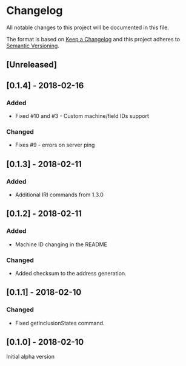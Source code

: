 # Changelog

All notable changes to this project will be documented in this file.

The format is based on [Keep a Changelog](http://keepachangelog.com/en/1.0.0/)
and this project adheres to [Semantic Versioning](http://semver.org/spec/v2.0.0.html).

## [Unreleased]

## [0.1.4] - 2018-02-16

### Added

* Fixed #10 and #3 - Custom machine/field IDs support

### Changed

* Fixes #9 - errors on server ping

## [0.1.3] - 2018-02-11

### Added

* Additional IRI commands from 1.3.0

## [0.1.2] - 2018-02-11

### Added

* Machine ID changing in the README

### Changed

* Added checksum to the address generation.

## [0.1.1] - 2018-02-10

### Changed

* Fixed getInclusionStates command.

## [0.1.0] - 2018-02-10

Initial alpha version
